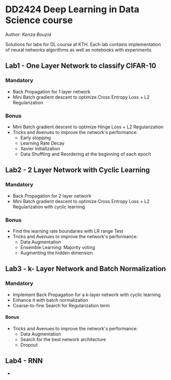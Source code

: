 # DD2424 Deep Learning in Data Science course
Author: *Kenza Bouzid*

Solutions for labs for DL course at KTH. Each lab contains implementation of neural networks algorithms as well as notebooks with experiments.

## Lab1 - One Layer Network to classify CIFAR-10

### Mandatory 
- Back Propagation for 1 layer network
- Mini Batch gradient descent to optimize Cross Entropy Loss + L2 Regularization 

### Bonus

- Mini Batch gradient descent to optimize Hinge Loss + L2 Regularization
- Tricks and Avenues to improve the network's performance:
  - Early stopping 
  - Learning Rate Decay
  - Xavier Initialization
  - Data Shuffling and Reordering at the beginning of each epoch 


## Lab2 - 2 Layer Network with Cyclic Learning

### Mandatory 

- Back Propagation for 2 layer network
- Mini Batch gradient descent to optimize Cross Entropy Loss + L2 Regularization with cyclic learning

### Bonus

- Find the learning rate boundaries with LR range Test
- Tricks and Avenues to improve the network's performance:
  - Data Augmentation
  - Ensemble Learning: Majority voting 
  - Augmenting the hidden dimension

## Lab3 - k- Layer Network and Batch Normalization

### Mandatory

- Implement Back Propagation for a k-layer network with cyclic learning
- Enhance it with batch normalization
-  Coarse-to-fine Search for Regularization term

#### Bonus 

* Tricks and Avenues to improve the network's performance:
  - Data Augmentation
  - Search for the best network architecture
  - Dropout

## Lab4 - RNN

- 
